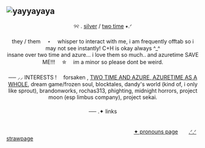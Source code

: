 
## ![yayyayaya](https://github.com/user-attachments/assets/e8b2f165-e47c-49fd-8354-6f1e04950576)



<div align="center">
୨୧ . <ins>silver</ins> / <ins>two time</ins> ⭑.ᐟ
</div>
　
<div align="center">
they / them　 ⋆ 　whisper to interact with me, i am frequently offtab so i may not see instantly! C+H is okay always ^_^ 
</div>
<div align="center">
insane over two time and azure... i love them so much.. and azuretime SAVE ME!!!　 ✮　 im a minor so please dont be weird.
</div>　
 　 
<div align="center">
── ⸝⸝ INTERESTS !　 forsaken , <ins>TWO TIME AND AZURE, AZURETIME AS A WHOLE</ins>, dream game/frozen soul, blocktales, dandy's world (kind of, i only like sprout), brandonworks, rochas313, phighting, midnight horrors, project moon (esp limbus company), project sekai. 
</div>
　
<div align="center">
── .✦ links
</div>
　

 　  　  　  　  　  　  　  　  　  　 　  　 　  　  　  　  　   　　[✦ pronouns page](https://en.pronouns.page/@azuretiime)　　[.ᐟ.ᐟ strawpage](https://azuretimee.straw.page)
